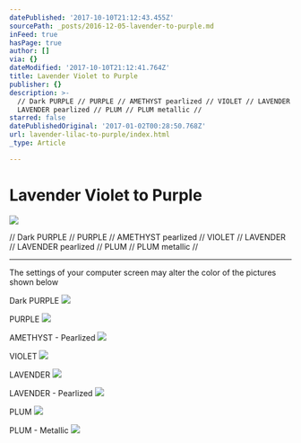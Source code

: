 ```yaml
---
datePublished: '2017-10-10T21:12:43.455Z'
sourcePath: _posts/2016-12-05-lavender-to-purple.md
inFeed: true
hasPage: true
author: []
via: {}
dateModified: '2017-10-10T21:12:41.764Z'
title: Lavender Violet to Purple
publisher: {}
description: >-
  // Dark PURPLE // PURPLE // AMETHYST pearlized // VIOLET // LAVENDER //
  LAVENDER pearlized // PLUM // PLUM metallic //
starred: false
datePublishedOriginal: '2017-01-02T00:28:50.768Z'
url: lavender-lilac-to-purple/index.html
_type: Article

---
```

# Lavender Violet to Purple
![](https://the-grid-user-content.s3-us-west-2.amazonaws.com/5431328e-f547-4ae1-a8c7-48f83d53007d.jpg)

// Dark PURPLE // PURPLE // AMETHYST pearlized // VIOLET // LAVENDER // LAVENDER pearlized // PLUM // PLUM metallic //

---

The settings of your computer screen may alter the color of the pictures shown below

Dark PURPLE
![](https://the-grid-user-content.s3-us-west-2.amazonaws.com/00a6d590-3250-44d5-bc1e-d309418a78b8.jpg)

PURPLE
![](https://the-grid-user-content.s3-us-west-2.amazonaws.com/4dea29d6-acc0-4f65-9b10-985391f556ef.jpg)

AMETHYST - Pearlized
![](https://the-grid-user-content.s3-us-west-2.amazonaws.com/0498c47f-968e-44bb-899a-f7d177aa0b0c.jpg)

VIOLET
![](https://the-grid-user-content.s3-us-west-2.amazonaws.com/3ef1ffc5-f67f-42b8-84fa-a3b32f35ce7f.jpg)

LAVENDER
![](https://the-grid-user-content.s3-us-west-2.amazonaws.com/06dbd821-c9ed-400c-af26-f3ea16a0646b.jpg)

LAVENDER - Pearlized
![](https://the-grid-user-content.s3-us-west-2.amazonaws.com/8ae98ca2-92f5-460f-a1cc-c93d587698ce.jpg)

PLUM
![](https://the-grid-user-content.s3-us-west-2.amazonaws.com/9aabee99-f501-4679-b58f-db6f5aa873fe.jpg)

PLUM - Metallic
![](https://the-grid-user-content.s3-us-west-2.amazonaws.com/8c41ca0f-bf38-4ba4-8b2e-13f7fad81615.jpg)